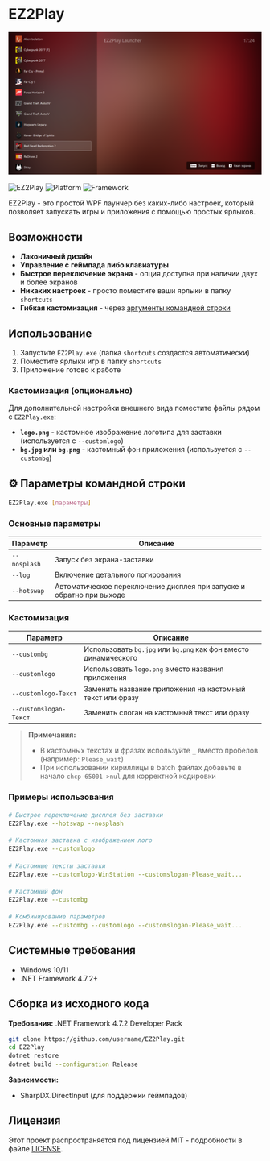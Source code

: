 # EZ2Play

![EZ2Play Screenshot](attach.png)

![EZ2Play](https://img.shields.io/badge/Version-1.1.1.0-blue) ![Platform](https://img.shields.io/badge/Platform-Windows-lightgrey) ![Framework](https://img.shields.io/badge/Framework-WPF-purple)

EZ2Play - это простой WPF лаунчер без каких-либо настроек, который позволяет запускать игры и приложения с помощью простых ярлыков.

## Возможности

- **Лаконичный дизайн**
- **Управление с геймпада либо клавиатуры**
- **Быстрое переключение экрана** - опция доступна при наличии двух и более экранов
- **Никаких настроек** - просто поместите ваши ярлыки в папку `shortcuts`
- **Гибкая кастомизация** - через [аргументы командной строки](#️-параметры-командной-строки)

## Использование

1. Запустите `EZ2Play.exe` (папка `shortcuts` создастся автоматически)
2. Поместите ярлыки игр в папку `shortcuts`
3. Приложение готово к работе

### Кастомизация (опционально)

Для дополнительной настройки внешнего вида поместите файлы рядом с `EZ2Play.exe`:

- **`logo.png`** - кастомное изображение логотипа для заставки (используется с `--customlogo`)
- **`bg.jpg` или `bg.png`** - кастомный фон приложения (используется с `--custombg`)

## ⚙️ Параметры командной строки

```bash
EZ2Play.exe [параметры]
```

### Основные параметры

| Параметр | Описание |
|----------|----------|
| `--nosplash` | Запуск без экрана-заставки |
| `--log` | Включение детального логирования |
| `--hotswap` | Автоматическое переключение дисплея при запуске и обратно при выходе |

### Кастомизация

| Параметр | Описание |
|----------|----------|
| `--custombg` | Использовать `bg.jpg` или `bg.png` как фон вместо динамического |
| `--customlogo` | Использовать `logo.png` вместо названия приложения |
| `--customlogo-Текст` | Заменить название приложения на кастомный текст или фразу |
| `--customslogan-Текст` | Заменить слоган на кастомный текст или фразу |

> **Примечания:**
> - В кастомных текстах и фразах используйте `_` вместо пробелов (например: `Please_wait`)
> - При использовании кириллицы в batch файлах добавьте в начало `chcp 65001 >nul` для корректной кодировки

### Примеры использования

```bash
# Быстрое переключение дисплея без заставки
EZ2Play.exe --hotswap --nosplash

# Кастомная заставка с изображением лого
EZ2Play.exe --customlogo

# Кастомные тексты заставки
EZ2Play.exe --customlogo-WinStation --customslogan-Please_wait...

# Кастомный фон
EZ2Play.exe --custombg

# Комбинирование параметров
EZ2Play.exe --custombg --customlogo --customslogan-Please_wait...
```

## Системные требования

- Windows 10/11
- .NET Framework 4.7.2+

## Сборка из исходного кода

**Требования:**
.NET Framework 4.7.2 Developer Pack

```bash
git clone https://github.com/username/EZ2Play.git
cd EZ2Play
dotnet restore
dotnet build --configuration Release
```

**Зависимости:**
- SharpDX.DirectInput (для поддержки геймпадов)

## Лицензия

Этот проект распространяется под лицензией MIT - подробности в файле [LICENSE](LICENSE).
